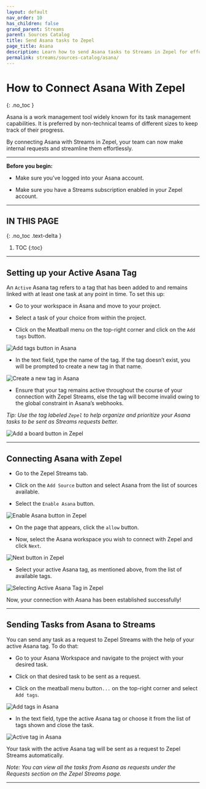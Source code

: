 ```yaml
---
layout: default
nav_order: 10
has_children: false
grand_parent: Streams
parent: Sources Catalog
title: Send Asana tasks to Zepel
page_title: Asana
description: Learn how to send Asana tasks to Streams in Zepel for effortless prioritization.
permalink: streams/sources-catalog/asana/
---
```


# How to Connect Asana With Zepel

{: .no_toc }

Asana is a work management tool widely known for its task management capabilities. It is preferred by non-technical teams of different sizes to keep track of their progress.

By connecting Asana with Streams in Zepel, your team can now make internal requests and streamline them effortlessly. 


---
**Before you begin:**

- Make sure you’ve logged into your Asana account.

- Make sure you have a Streams subscription enabled in your Zepel account.

---

## IN THIS PAGE
{: .no_toc .text-delta }

1. TOC
{:toc}

---

## Setting up your Active Asana Tag 


An `Active` Asana tag refers to a tag that has been added to and remains linked with at least one task at any point in time. To set this up:

 
 -  Go to your workspace in Asana and move to your project.

 - Select a task of your choice from within the project.

 - Click on the Meatball menu on the top-right corner and click on the `Add tags` button.

![Add tags button in Asana](/guide/assets/uploads/add-tags-in-asana.png)

- In the text field, type the name of the tag. If the tag doesn’t exist, you will be prompted to create a new tag in that name.

![Create a new tag in Asana](/guide/assets/uploads/create-new-tag-asana.png)

- Ensure that your tag remains active throughout the course of your connection with Zepel Streams, else the tag will become invalid owing to the global constraint in Asana’s webhooks.

*Tip: Use the tag labeled `Zepel` to help organize and prioritize your Asana tasks to be sent as Streams requests better.*

![Add a board button in Zepel](/guide/assets/uploads/add-a-board-in-zepel.png)

---
## Connecting Asana with Zepel

- Go to the Zepel Streams tab.

- Click on the `Add Source` button and select Asana from the list of sources available.

- Select the `Enable Asana` button.

![Enable Asana button in Zepel](/guide/assets/uploads/enable-asana-in-zepel.png) 

- On the page that appears, click the `allow` button.  

- Now, select the Asana workspace you wish to connect with Zepel and click `Next`.


![Next button in Zepel](/guide/assets/uploads/asana-next-button-in-zepel.png)

- Select your active Asana tag, as mentioned above, from the list of available tags.

![Selecting Active Asana Tag in Zepel](/guide/assets/uploads/active-asana-tag-in-zepel.png)

Now, your connection with Asana has been established successfully!

---
## Sending Tasks from Asana to Streams

You can send any task as a request to Zepel Streams with the help of your active Asana tag. To do that:

- Go to your Asana Workspace and navigate to the project with your desired task.

- Click on that desired task to be sent as a request.

- Click on the meatball menu button`...` on the top-right corner and select `Add tags`.


![Add tags in Asana](/guide/assets/uploads/add-tags-in-asana.png)

- In the text field, type the active Asana tag or choose it from the list of tags shown and close the task.

![Active tag in Asana](/guide/assets/uploads/active-asana-tag.png)

Your task with the active Asana tag will be sent as a request to Zepel Streams automatically. 

*Note: You can view all the tasks from Asana as requests under the Requests section on the Zepel Streams page.*

---




